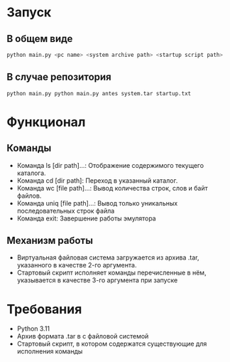 # Запуск
## В общем виде
```bash
python main.py <pc name> <system archive path> <startup script path>
```
## В случае репозитория
```bash
python main.py python main.py antes system.tar startup.txt
```
# Функционал
## Команды
* Команда ls [dir path]...: Отображение содержимого текущего каталога.
* Команда cd [dir path]: Переход в указанный каталог.
* Команда wc [file path]...: Вывод количества строк, слов и байт файлов.
* Команда uniq [file path]...: Вывод только уникальных последовательных строк файла
* Команда exit: Завершение работы эмулятора
## Механизм работы
* Виртуальная файловая система загружается из архива .tar, указанного в качестве 2-го аргумента.
* Стартовый скрипт исполняет команды перечисленные в нём, указывается в качестве 3-го аргумента при запуске
# Требования
* Python 3.11
* Архив формата .tar в с файловой системой
* Стартовый скрипт, в котором содержатся существующие для исполнения команды